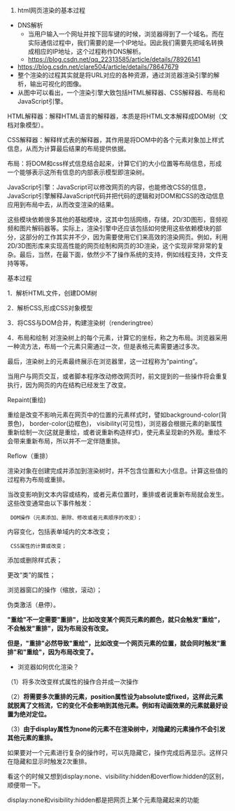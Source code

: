 1. html网页渲染的基本过程
  * DNS解析
    * 当用户输入一个网址并按下回车键的时候，浏览器得到了一个域名。而在实际通信过程中，我们需要的是一个IP地址。因此我们需要先把域名转换成相应的IP地址，这个过程称作DNS解析。
    * https://blog.csdn.net/qq_22313585/article/details/78926141
  * https://blog.csdn.net/clare504/article/details/78647679
  * 整个渲染的过程其实就是将URL对应的各种资源，通过浏览器渲染引擎的解析，输出可视化的图像。
  * 从图中可以看出，一个渲染引擎大致包括HTML解释器、CSS解释器、布局和JavaScript引擎。

HTML解释器：解释HTML语言的解释器，本质是将HTML文本解释成DOM树（文档对象模型）。

CSS解释器：解释样式表的解释器，其作用是将DOM中的各个元素对象加上样式信息，从而为计算最后结果的布局提供依据。

布局：将DOM和css样式信息结合起来，计算它们的大小位置等布局信息，形成一个能够表示这所有信息的内部表示模型即渲染树。

JavaScript引擎：JavaScript可以修改网页的内容，也能修改CSS的信息，JavaScript引擎解释JavaScript代码并把代码的逻辑和对DOM和CSS的改动信息应用到布局中去，从而改变渲染的结果。

这些模块依赖很多其他的基础模块，这其中包括网络，存储，2D/3D图形，音频视频和图片解码器等。实际上，渲染引擎中还应该包括如何使用这些依赖模块的部分，这部分的工作其实并不少，因为需要使用它们来高效的渲染网页。例如，利用2D/3D图形库来实现高性能的网页绘制和网页的3D渲染，这个实现非常非常的复杂。最后，当然，在最下面，依然少不了操作系统的支持，例如线程支持，文件支持等等。

基本过程

1．解析HTML文件，创建DOM树

2．解析CSS,形成CSS对象模型

3．将CSS与DOM合并，构建渲染树（renderingtree）

4．布局和绘制
对渲染树上的每个元素，计算它的坐标，称之为布局。浏览器采用一种流方法，布局一个元素只需通过一次，但是表格元素需要通过多次。

最后，渲染树上的元素最终展示在浏览器里，这一过程称为“painting”。

当用户与网页交互，或者脚本程序改动修改网页时，前文提到的一些操作将会重复执行，因为网页的内在结构已经发生了改变。

Repaint(重绘)

重绘是改变不影响元素在网页中的位置的元素样式时，譬如background-color(背景色)， border-color(边框色)， visibility(可见性)，浏览器会根据元素的新属性重新绘制一次(这就是重绘，或者说重新构造样式)，使元素呈现新的外观。重绘不会带来重新布局，所以并不一定伴随重排。



Reflow（重排）

渲染对象在创建完成并添加到渲染树时，并不包含位置和大小信息。计算这些值的过程称为布局或重排。



当改变影响到文本内容或结构，或者元素位置时，重排或者说重新布局就会发生。这些改变通常由以下事件触发：

     DOM操作（元素添加、删除、修改或者元素顺序的改变）；

  内容变化，包括表单域内的文本改变；

     CSS属性的计算或改变；

  添加或删除样式表；

  更改“类”的属性；

  浏览器窗口的操作（缩放，滚动）；

  伪类激活（悬停）。

**"重绘"不一定需要"重排"，比如改变某个网页元素的颜色，就只会触发"重绘"，不会触发"重排"，因为布局没有改变。**

**但是，"重排"必然导致"重绘"，比如改变一个网页元素的位置，就会同时触发"重排"和"重绘"，因为布局改变了。**

* 浏览器如何优化渲染？

（1）将多次改变样式属性的操作合并成一次操作

（2）**将需要多次重排的元素，position属性设为absolute或fixed，这样此元素就脱离了文档流，它的变化不会影响到其他元素。例如有动画效果的元素就最好设置为绝对定位。**

（3）**由于display属性为none的元素不在渲染树中，对隐藏的元素操作不会引发其他元素的重排。**

如果要对一个元素进行复杂的操作时，可以先隐藏它，操作完成后再显示。这样只在隐藏和显示时触发2次重排。

 

看这个的时候又想到display:none、visibility:hidden和overflow:hidden的区别，顺便带一下。

display:none和visibility:hidden都是把网页上某个元素隐藏起来的功能